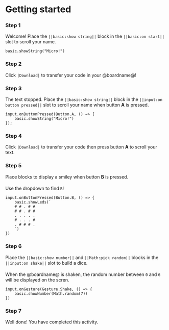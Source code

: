 # Getting started

### Step 1

Welcome! Place the ``||basic:show string||`` block in the ``||basic:on start||`` slot to scroll your name.

```blocks
basic.showString("Micro!")
```

### Step 2

Click ``|Download|`` to transfer your code in your @boardname@!

### Step 3

The text stopped. Place the ``||basic:show string||`` block in the ``||input:on button pressed||``
slot to scroll your name when button **A** is pressed.

```block
input.onButtonPressed(Button.A, () => {
    basic.showString("Micro!")
});
```

### Step 4

Click ``|Download|`` to transfer your code
then press button **A** to scroll your text.

### Step 5

Place blocks to display a smiley when button **B** is pressed.

####   

Use the dropdown to find ``B``!

```block
input.onButtonPressed(Button.B, () => {
    basic.showLeds(`
    # # . # #
    # # . # #
    . . . . .
    # . . . #
    . # # # .
    `)
})
```

### Step 6

Place the ``||basic:show number||`` and ``||Math:pick random||`` blocks
in the ``||input:on shake||`` slot to build a dice.

####   

When the @boardname@ is shaken, the random number between ``0`` and ``6`` will be displayed
on the scren.

```block
input.onGesture(Gesture.Shake, () => {
    basic.showNumber(Math.random(7))
})
```

### Step 7

Well done! You have completed this activity.